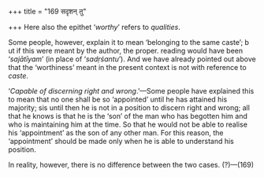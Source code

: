 +++
title = "169 सदृशन् तु"

+++
Here also the epithet ‘*worthy*’ refers to *qualities*.

Some people, however, explain it to mean ‘belonging to the same caste’;
b ut if this were meant by the author, the proper. reading would have
been ‘*sajātīyam*’ (in place of ‘*sadṛśantu*’). And we have already
pointed out above that the ‘worthiness’ meant in the present context is
not with reference to *caste*.

‘*Capable of discerning right and wrong*.’—Some people have explained
this to mean that no one shall be so ‘appointed’ until he has attained
his majority; sis until then he is not in a position to discern right
and wrong; all that he knows is that he is the ‘son’ of the man who has
begotten him and who is maintaining him at the time. So that he would
not be able to realise his ‘appointment’ as the son of any other man.
For this reason, the ‘appointment’ should be made only when he is able
to understand his position.

In reality, however, there is no difference between the two cases.
(?)—(169)


